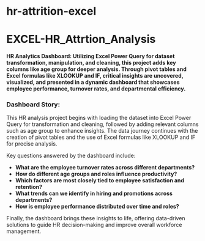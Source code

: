 # hr-attrition-excel
# EXCEL-HR_Attrtion_Analysis


**HR Analytics Dashboard: Utilizing Excel Power Query for dataset transformation, manipulation, and cleaning, this project adds key columns like age group for deeper analysis. Through pivot tables and Excel formulas like XLOOKUP and IF, critical insights are uncovered, visualized, and presented in a dynamic dashboard that showcases employee performance, turnover rates, and departmental efficiency.**

### Dashboard Story:
This HR analysis project begins with loading the dataset into Excel Power Query for transformation and cleaning, followed by adding relevant columns such as age group to enhance insights. The data journey continues with the creation of pivot tables and the use of Excel formulas like XLOOKUP and IF for precise analysis. 

Key questions answered by the dashboard include:
- **What are the employee turnover rates across different departments?**
- **How do different age groups and roles influence productivity?**
- **Which factors are most closely tied to employee satisfaction and retention?**
- **What trends can we identify in hiring and promotions across departments?**
- **How is employee performance distributed over time and roles?**

Finally, the dashboard brings these insights to life, offering data-driven solutions to guide HR decision-making and improve overall workforce management.
